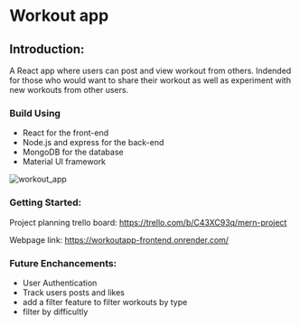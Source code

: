 # Workout app

## Introduction:

A React app where users can post and view workout from others. Indended for those who would want to share their workout
as well as experiment with new workouts from other users. 

### Build Using
- React for the front-end
- Node.js and express for the back-end
- MongoDB for the database
- Material UI framework


![workout_app](https://user-images.githubusercontent.com/110195671/216218549-a93de0a7-73a8-4c55-be38-2e09256ad319.JPG)


### Getting Started:
Project planning trello board: https://trello.com/b/C43XC93q/mern-project

Webpage link: https://workoutapp-frontend.onrender.com/




### Future Enchancements:
- User Authentication
- Track users posts and likes
- add a filter feature to filter workouts by type
- filter by difficultly 

